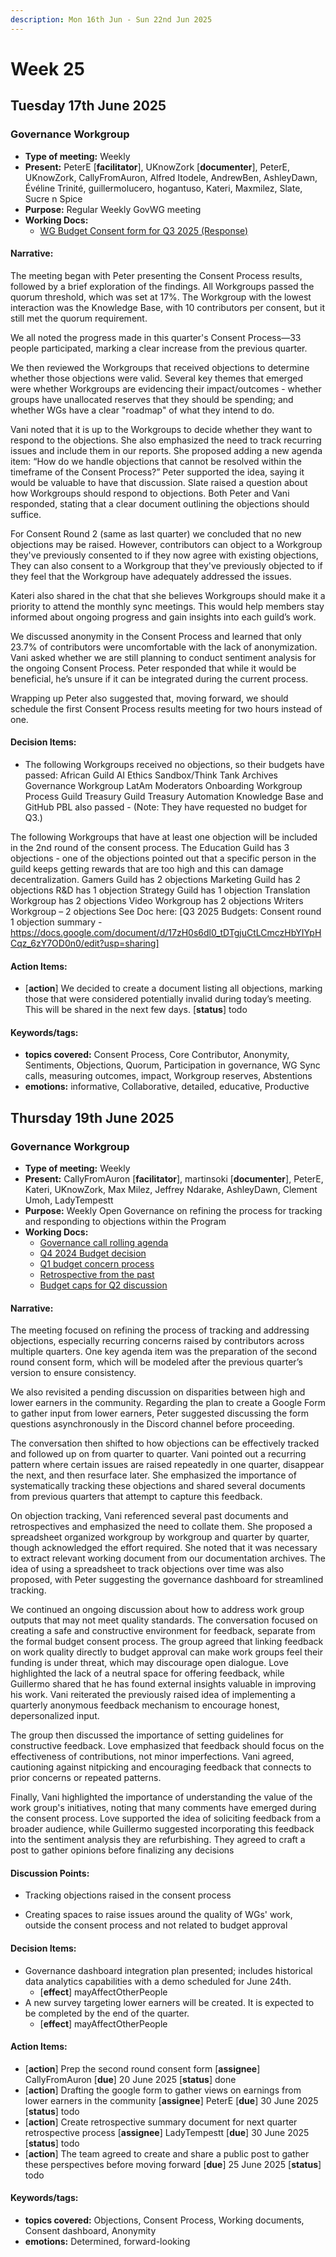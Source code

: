 ```yaml
---
description: Mon 16th Jun - Sun 22nd Jun 2025
---
```


# Week 25

## Tuesday 17th June 2025

### Governance Workgroup

- **Type of meeting:** Weekly
- **Present:** PeterE [**facilitator**], UKnowZork [**documenter**], PeterE, UKnowZork, CallyFromAuron, Alfred Itodele, AndrewBen, AshleyDawn, Évéline Trinité, guillermolucero, hogantuso, Kateri, Maxmilez, Slate, Sucre n Spice
- **Purpose:** Regular Weekly GovWG meeting
- **Working Docs:**
  - [WG Budget Consent form for Q3 2025 (Response)](https://docs.google.com/spreadsheets/d/18Xm7BXQdMvcGpQENBu8SjeTL3FXBqTu4_TWpiU8rnLw/edit?gid=1904414730#gid=1904414730)

#### Narrative:
The meeting began with Peter presenting the Consent Process results, followed by a brief exploration of the findings. All Workgroups passed the quorum threshold, which was set at 17%. The Workgroup with the lowest interaction was the Knowledge Base, with 10 contributors per consent, but it still met the quorum requirement.

We all noted the progress made in this quarter's Consent Process—33 people participated, marking a clear increase from the previous quarter.

We then reviewed the Workgroups that received objections to determine whether those objections were valid. Several key themes that emerged were whether Workgroups are evidencing their impact/outcomes - whether groups have unallocated reserves that they should be spending; and whether WGs have a clear "roadmap" of what they intend to do.

Vani noted that it is up to the Workgroups to decide whether they want to respond to the objections. She also emphasized the need to track recurring issues and include them in our reports. She proposed adding a new agenda item: “How do we handle objections that cannot be resolved within the timeframe of the Consent Process?” Peter supported the idea, saying it would be valuable to have that discussion. 
Slate raised a question about how Workgroups should respond to objections. Both Peter and Vani responded, stating that a clear document outlining the objections should suffice. 

For Consent Round 2 (same as last quarter) we concluded that no new objections may be raised. However, contributors can object to a Workgroup they've previously consented to if they now agree with existing objections, They can also consent to a Workgroup that they've previously objected to if they feel that the Workgroup have adequately addressed the issues.

Kateri also shared in the chat that she believes Workgroups should make it a priority to attend the monthly sync meetings. This would help members stay informed about ongoing progress and gain insights into each guild’s work.

We discussed anonymity in the Consent Process and learned that only 23.7% of contributors were uncomfortable with the lack of anonymization. Vani asked whether we are still planning to conduct sentiment analysis for the ongoing Consent Process. Peter responded that while it would be beneficial, he’s unsure if it can be integrated during the current process.

Wrapping up Peter also suggested that, moving forward, we should schedule the first Consent Process results meeting for two hours instead of one.


#### Decision Items:
- The following Workgroups received no objections, so their budgets have passed:
African Guild
AI Ethics
Sandbox/Think Tank
Archives
Governance Workgroup
LatAm
Moderators
Onboarding Workgroup
Process Guild
Treasury Guild
Treasury Automation
Knowledge Base and GitHub PBL also passed - (Note: They have requested no budget for Q3.)

The following Workgroups that have at least one objection will be included in the 2nd round of the consent process.
The Education Guild has 3 objections - one of the objections pointed out that a specific person in the guild keeps getting rewards that are too high and this can damage decentralization.
Gamers Guild has 2 objections
Marketing Guild has 2 objections
R&D has 1 objection
Strategy Guild has 1 objection
Translation Workgroup has 2 objections
Video Workgroup has 2 objections
Writers Workgroup – 2 objections
See Doc here: [Q3 2025 Budgets: Consent round 1 objection summary -https://docs.google.com/document/d/17zH0s6dl0_tDTgjuCtLCmczHbYIYpHCqz_6zY7OD0n0/edit?usp=sharing]

#### Action Items:
- [**action**] We decided to create a document listing all objections, marking those that were considered potentially invalid during today’s meeting. This will be shared in the next few days. [**status**] todo

#### Keywords/tags:
- **topics covered:** Consent Process, Core Contributor, Anonymity, Sentiments, Objections, Quorum, Participation in governance, WG Sync calls, measuring outcomes, impact, Workgroup reserves, Abstentions
- **emotions:**  informative,  Collaborative, detailed, educative, Productive
## Thursday 19th June 2025

### Governance Workgroup

- **Type of meeting:** Weekly
- **Present:** CallyFromAuron [**facilitator**], martinsoki [**documenter**], PeterE, Kateri, UKnowZork, Max Milez, Jeffrey Ndarake, AshleyDawn, Clement Umoh, LadyTempestt
- **Purpose:** Weekly Open Governance on refining the process for tracking and responding to objections within the Program
- **Working Docs:**
  - [Governance call rolling agenda](https://docs.google.com/document/d/1t39dwlwLYYB_1z_5szq1rnOH7mVTHe8Tmwv0R6ELOyE/edit?usp=sharing)
  - [Q4 2024 Budget decision ](https://docs.google.com/document/d/1vzqhY_KDaE5l_4z_NVwr5aNFJKa6f71roslsg9Md0vU/edit?usp=sharing)
  - [Q1 budget concern process ](https://docs.google.com/document/d/1RsIiorAun9Hkn9Dq26TMq1J5M7vkIPHHCuRnjVrqTk0/edit?usp=sharing)
  - [Retrospective from the past](https://docs.google.com/document/d/1GorEmCJzcrq3b73p1XUa8E7yYD7_UQETt9axt89qff4/edit?usp=sharing)
  - [Budget caps for Q2 discussion ](https://docs.google.com/document/d/1kVd_4Ih-lSdMoIcmVeOS3_H3aqOdnMmMG6o1WqGTx1w/edit?tab=t.0#heading=h.l776cdogm8a5)

#### Narrative:
The meeting focused on refining the process of tracking and addressing objections, especially recurring concerns raised by contributors across multiple quarters. One key agenda item was the preparation of the second round consent form, which will be modeled after the previous quarter’s version to ensure consistency.

We also revisited a pending discussion on disparities between high and lower earners in the community. Regarding the plan to create a Google Form to gather input from lower earners, Peter suggested discussing the form questions asynchronously in the Discord channel before proceeding.

The conversation then shifted to how objections can be effectively tracked and followed up on from quarter to quarter. Vani pointed out a recurring pattern where certain issues are raised repeatedly in one quarter, disappear the next, and then resurface later. She emphasized the importance of systematically tracking these objections and shared several documents from previous quarters that attempt to capture this feedback.

On objection tracking, Vani referenced several past documents and retrospectives and emphasized the need to collate them. She proposed a spreadsheet organized workgroup by workgroup and quarter by quarter, though acknowledged the effort required. She noted that it was necessary  to extract relevant working document from our documentation archives. The idea of using a spreadsheet to track objections over time was also proposed, with Peter suggesting the governance dashboard for streamlined tracking.

We continued an ongoing discussion about how to address work group outputs that may not meet quality standards. The conversation focused on creating a safe and constructive environment for feedback, separate from the formal budget consent process. The group agreed that linking feedback on work quality directly to budget approval can make work groups feel their funding is under threat, which may discourage open dialogue. Love highlighted the lack of a neutral space for offering feedback, while Guillermo shared that he has found external insights valuable in improving his work. Vani reiterated the previously raised idea of implementing a quarterly anonymous feedback mechanism to encourage honest, depersonalized input.

The group then discussed the importance of setting guidelines for constructive feedback. Love emphasized that feedback should focus on the effectiveness of contributions, not minor imperfections. Vani agreed, cautioning against nitpicking and encouraging feedback that connects to prior concerns or repeated patterns.

Finally, Vani highlighted the importance of understanding the value of the work group's initiatives, noting that many comments have emerged during the consent process. Love supported the idea of soliciting feedback from a broader audience, while Guillermo suggested incorporating this feedback into the sentiment analysis they are refurbishing. They agreed to craft a post to gather opinions before finalizing any decisions



#### Discussion Points:
- Tracking objections raised in the consent process

- Creating spaces to raise issues around the quality of WGs' work, outside the consent process and not related to budget approval

#### Decision Items:
- Governance dashboard integration plan presented; includes historical data analytics capabilities with a demo scheduled for June 24th.
  - [**effect**] mayAffectOtherPeople
- A new survey targeting lower earners will be created. It is expected to be completed by the end of the quarter.
  - [**effect**] mayAffectOtherPeople

#### Action Items:
- [**action**] Prep the second round consent form  [**assignee**] CallyFromAuron [**due**] 20 June 2025 [**status**] done
- [**action**] Drafting the google form to gather views on earnings from lower earners in the community  [**assignee**] PeterE [**due**] 30 June 2025 [**status**] todo
- [**action**] Create retrospective summary document for next quarter retrospective process  [**assignee**] LadyTempestt [**due**] 30 June 2025 [**status**] todo
- [**action**] The team agreed to create and share a public post to gather these perspectives before moving forward [**due**] 25 June 2025 [**status**] todo

#### Keywords/tags:
- **topics covered:** Objections, Consent Process, Working documents, Consent dashboard, Anonymity
- **emotions:**  Determined,  forward-looking